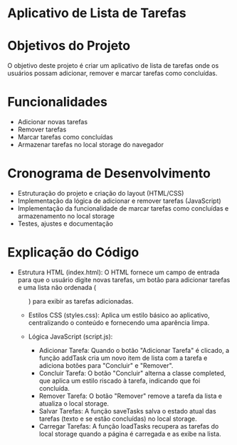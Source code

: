 # Aplicativo de Lista de Tarefas

# Objetivos do Projeto
O objetivo deste projeto é criar um aplicativo de lista de tarefas onde os usuários possam adicionar, remover e marcar tarefas como concluídas.

# Funcionalidades
- Adicionar novas tarefas
- Remover tarefas
- Marcar tarefas como concluídas
- Armazenar tarefas no local storage do navegador

# Cronograma de Desenvolvimento
- Estruturação do projeto e criação do layout (HTML/CSS)
- Implementação da lógica de adicionar e remover tarefas (JavaScript)
- Implementação da funcionalidade de marcar tarefas como concluídas e armazenamento no local storage
- Testes, ajustes e documentação

# Explicação do Código

- Estrutura HTML (index.html): O HTML fornece um campo de entrada para que o usuário digite novas tarefas, um botão para adicionar tarefas e uma lista não ordenada (<ul>) para exibir as tarefas adicionadas.

- Estilos CSS (styles.css): Aplica um estilo básico ao aplicativo, centralizando o conteúdo e fornecendo uma aparência limpa.

- Lógica JavaScript (script.js):
  - Adicionar Tarefa: Quando o botão "Adicionar Tarefa" é clicado, a função addTask cria um novo item de lista com a tarefa e adiciona botões para "Concluir" e "Remover".
  - Concluir Tarefa: O botão "Concluir" alterna a classe completed, que aplica um estilo riscado à tarefa, indicando que foi concluída.
  - Remover Tarefa: O botão "Remover" remove a tarefa da lista e atualiza o local storage.
  - Salvar Tarefas: A função saveTasks salva o estado atual das tarefas (texto e se estão concluídas) no local storage.
  - Carregar Tarefas: A função loadTasks recupera as tarefas do local storage quando a página é carregada e as exibe na lista.